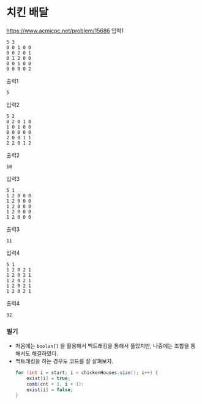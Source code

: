 # 치킨 배달
https://www.acmicpc.net/problem/15686
입력1
```text
5 3
0 0 1 0 0
0 0 2 0 1
0 1 2 0 0
0 0 1 0 0
0 0 0 0 2
```
출력1
```text
5
```
입력2
```text
5 2
0 2 0 1 0
1 0 1 0 0
0 0 0 0 0
2 0 0 1 1
2 2 0 1 2
```
출력2
```text
10
```
입력3
```text
5 1
1 2 0 0 0
1 2 0 0 0
1 2 0 0 0
1 2 0 0 0
1 2 0 0 0
```
출력3
```text
11
```
입력4
```text
5 1
1 2 0 2 1
1 2 0 2 1
1 2 0 2 1
1 2 0 2 1
1 2 0 2 1
```
출력4
```text
32
```

### 필기
- 처음에는 `boolan[]` 을 활용해서 백트래킹을 통해서 풀었지만, 나중에는 조합을 통해서도 해결하였다.
- 백트래킹을 하는 경우도 코드를 잘 살펴보자.
    ```java
    for (int i = start; i < chickenHouses.size(); i++) {
        exist[i] = true;
        comb(cnt + 1, i + 1);
        exist[i] = false;
    }
    ```